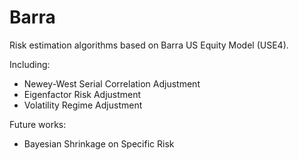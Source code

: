# Barra

Risk estimation algorithms based on Barra US Equity Model (USE4). 

Including:
- Newey-West Serial Correlation Adjustment
- Eigenfactor Risk Adjustment
- Volatility Regime Adjustment

Future works:
- Bayesian Shrinkage on Specific Risk

